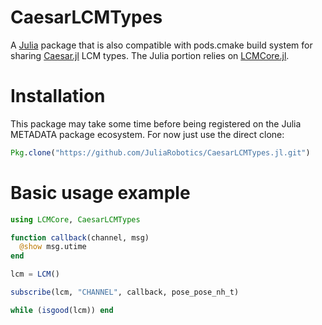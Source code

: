 # CaesarLCMTypes

A [Julia](http://www.julialang.org) package that is also compatible with pods.cmake build system for sharing [Caesar.jl](http://github.com/dehann/Caesar.jl) LCM types.
The Julia portion relies on [LCMCore.jl](http://github.com/rdeits/LCMCore.jl).

# Installation

This package may take some time before being registered on the Julia METADATA package ecosystem.  For now just use the direct clone:
```julia
Pkg.clone("https://github.com/JuliaRobotics/CaesarLCMTypes.jl.git")
```

# Basic usage example

```julia
using LCMCore, CaesarLCMTypes

function callback(channel, msg)
  @show msg.utime
end

lcm = LCM()

subscribe(lcm, "CHANNEL", callback, pose_pose_nh_t)

while (isgood(lcm)) end
```

